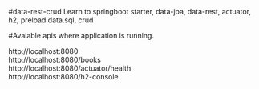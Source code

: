 #data-rest-crud
Learn to springboot starter, data-jpa, data-rest, actuator, h2, preload data.sql, crud <br/>

#Avaiable apis where application is running.

http://localhost:8080 <br/>
http://localhost:8080/books <br/>
http://localhost:8080/actuator/health <br/>
http://localhost:8080/h2-console <br/>
